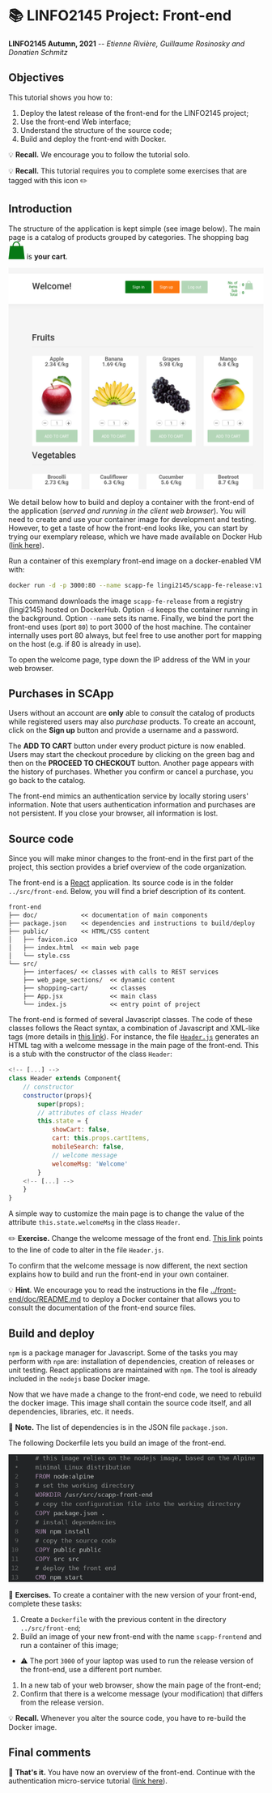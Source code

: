 # :books: LINFO2145 Project: Front-end

**LINFO2145 Autumn, 2021** -- *Etienne Rivière, Guillaume Rosinosky and Donatien Schmitz*

## Objectives

This tutorial shows you how to:

1. Deploy the latest release of the front-end for the LINFO2145 project;
1. Use the front-end Web interface;
1. Understand the structure of the source code;
1. Build and deploy the front-end with Docker.

:bulb: **Recall.**
We encourage you to follow the tutorial solo.

:bulb: **Recall.**
This tutorial requires you to complete some exercises that are tagged with this icon :pencil2:

## Introduction

The structure of the application is kept simple (see image below).
The main page is a catalog of products grouped by categories.
The shopping bag ![image](images/bag.png) is **your cart**.

![image](images/scapp-w.png)

We detail below how to build and deploy a container with the front-end of the application (*served and running in the client web browser*).
You will need to create and use your container image for development and testing.
However, to get a taste of how the front-end looks like, you can start by trying our exemplary release, which we have made available on Docker Hub ([link here](https://hub.docker.com/repository/docker/lingi2145/scapp-fe-release)).

Run a container of this exemplary front-end image on a docker-enabled VM with:

 ``` bash
 docker run -d -p 3000:80 --name scapp-fe lingi2145/scapp-fe-release:v1.0
 ```

This command downloads the image `scapp-fe-release` from a registry (lingi2145) hosted on DockerHub.
Option `-d` keeps the container running in the background.
Option `--name` sets its name.
Finally, we bind the port the front-end uses (port `80`) to port 3000 of the host machine.
The container internally uses port 80 always, but feel free to use another port for mapping on the host (e.g. if 80 is already in use).

To open the welcome page, type down the IP address of the WM in your web browser.

## Purchases in SCApp

Users without an account are **only** able to *consult* the catalog of products while registered users may also *purchase* products.
To create an account, click on the **Sign up** button and provide a username and a password.

The **ADD TO CART** button under every product picture is now enabled.
Users may start the checkout procedure by clicking on the green bag and then on the **PROCEED TO CHECKOUT** button.
Another page appears with the history of purchases.
Whether you confirm or cancel a purchase, you go back to the catalog.

The front-end mimics an authentication service by locally storing users' information.
Note that users authentication information and purchases are not persistent.
If you close your browser, all information is lost.

## Source code

Since you will make minor changes to the front-end in the first part of the project, this section provides a brief overview of the code organization.

The front-end is a [React](https://reactjs.org) application.
Its source code is in the folder `../src/front-end`.
Below, you will find a brief description of its content.

``` text
front-end
├── doc/            << documentation of main components
├── package.json    << dependencies and instructions to build/deploy
├── public/         << HTML/CSS content
│   ├── favicon.ico
│   ├── index.html  << main web page
│   └── style.css
└── src/
    ├── interfaces/ << classes with calls to REST services
    ├── web_page_sections/  << dynamic content
    ├── shopping-cart/      << classes
    ├── App.jsx             << main class
    └── index.js            << entry point of project
```

The front-end is formed of several Javascript classes.
The code of these classes follows the React syntax, a combination of Javascript and XML-like tags (more details in [this link](https://reactjs.org/tutorial/tutorial.html#overview)).
For instance, the file [`Header.js`](../src/front-end/src/shopping-cart/components/Header.js) generates an HTML tag with a welcome message in the main page of the front-end.
This is a stub with the constructor of the class `Header`:

``` javascript
<!-- [...] -->
class Header extends Component{
    // constructor
    constructor(props){
        super(props);
        // attributes of class Header
        this.state = {
            showCart: false,
            cart: this.props.cartItems,
            mobileSearch: false,
            // welcome message
            welcomeMsg: 'Welcome'
        }
    <!-- [...] -->
    }
}
```

A simple way to customize the main page is to change the value of the attribute `this.state.welcomeMsg` in the class `Header`.

:pencil2: **Exercise.** Change the welcome message of the front end. [This link](../src/front-end/src/shopping-cart/components/Header.js#L17) points to the line of code to alter in the file `Header.js`.

To confirm that the welcome message is now different, the next section explains how to build and run the front-end in your own container.

:bulb: **Hint**.
We encourage you to read the instructions in the file [../front-end/doc/README.md](../front-end/doc/README.md) to deploy a Docker container that allows you to consult the documentation of the front-end source files.

## Build and deploy

`npm` is a package manager for Javascript.
Some of the tasks you may perform with `npm` are: installation of dependencies, creation of releases or unit testing.
React applications are maintained with `npm`.
The tool is already included in the `nodejs` base Docker image.

Now that we have made a change to the front-end code, we need to rebuild the docker image.
This image shall contain the source code itself, and all dependencies, libraries, etc. it needs.

:pencil: **Note.**
The list of dependencies is in the JSON file `package.json`.

The following Dockerfile lets you build an image of the front-end.

![Front-end Dockerfile](./images/Dockerfile_front-end.png)

:pencil: **Exercises.**
To create a container with the new version of your front-end, complete these tasks:

1. Create a `Dockerfile` with the previous content in the directory `../src/front-end`;
1. Build an image of your new front-end with the name `scapp-frontend` and run a container of this image;

- :warning: The port `3000` of your laptop was used to run the release version of the front-end, use a different port number.

1. In a new tab of your web browser, show the main page of the front-end;
1. Confirm that there is a welcome message (your modification) that differs from the release version.

:bulb: **Recall.**
Whenever you alter the source code, you have to re-build the Docker image.

## Final comments

:checkered_flag: **That's it.**
You have now an overview of the front-end.
Continue with the authentication micro-service tutorial ([link here](02_ProjectSetup_AuthenticationService.md)).
